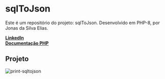 # sqlToJson

Este é um repositório do projeto: sqlToJson. Desenvolvido em PHP-8, por Jonas da Silva Elias.

**[LinkedIn](https://www.linkedin.com/in/jonas-elias-475852215/)**<br>
**[Documentação PHP](https://www.php.net/docs.php)**<br>

## Projeto
<img src="https://i.ibb.co/drQSvn6/print-sqltojson.png" alt="print-sqltojson" border="0" />